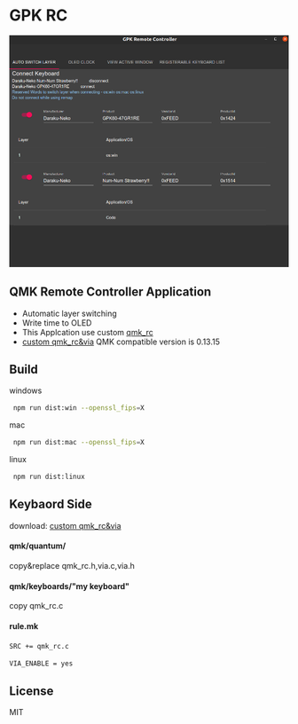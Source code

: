 # GPK RC
![GPK RC](https://github.com/darakuneko/gpk_rc/raw/main/img/gpkrc.png)
## QMK Remote Controller Application

- Automatic layer switching
- Write time to OLED
- This Applcation use custom [qmk_rc](https://github.com/mmalecki/qmk_rc)
- [custom qmk_rc&via](https://github.com/darakuneko/keyboard/tree/main/qmk/custom_qmkrc) QMK compatible
  version is 0.13.15

## Build

windows

```sh
 npm run dist:win --openssl_fips=X
```

mac

```sh
 npm run dist:mac --openssl_fips=X
```

linux

```sh
 npm run dist:linux
```

## Keybaord Side
download: [custom qmk_rc&via](https://github.com/darakuneko/keyboard/tree/main/qmk/custom_qmkrc)

#### qmk/quantum/

copy&replace qmk_rc.h,via.c,via.h

#### qmk/keyboards/"my keyboard"

copy qmk_rc.c

#### rule.mk

```SRC += qmk_rc.c```

```VIA_ENABLE = yes```

  
## License

MIT

